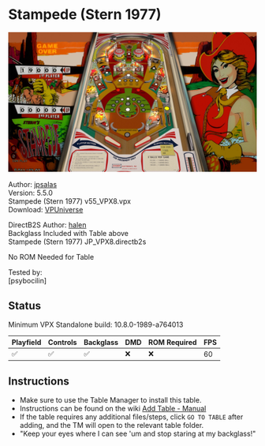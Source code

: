# Stampede (Stern 1977)

![Table Preview](../../images/vpx-stampede-preview.jpg)

Author: [jpsalas](https://www.vpforums.org/index.php?showuser=277)  
Version: 5.5.0  
Stampede (Stern 1977) v55_VPX8.vpx  
Download: [VPUniverse](https://www.vpforums.org/index.php?app=downloads&showfile=17797#)

DirectB2S
Author: [halen](https://www.vpforums.org/index.php?showuser=74)  
Backglass Included with Table above  
Stampede (Stern 1977) JP_VPX8.directb2s

No ROM Needed for Table
  
Tested by:  
[psybocilin]

## Status 

Minimum VPX Standalone build: 10.8.0-1989-a764013

| Playfield | Controls | Backglass | DMD | ROM Required | FPS | 
|-----------|----------|-----------|-----|--------------|-----|
| :white_check_mark: | :white_check_mark: | :white_check_mark: | :x: | :x: | 60 |

## Instructions

- Make sure to use the Table Manager to install this table.
- Instructions can be found on the wiki [Add Table - Manual](https://github.com/LegendsUnchained/vpx-standalone-alp4k/wiki/%5B04%5D-%F0%9F%A7%A1-TM-%E2%80%90-Other-Features#add-table---manual)
- If the table requires any additional files/steps, click `GO TO TABLE` after adding, and the TM will open to the relevant table folder.
- "Keep your eyes where I can see 'um and stop staring at my backglass!"

